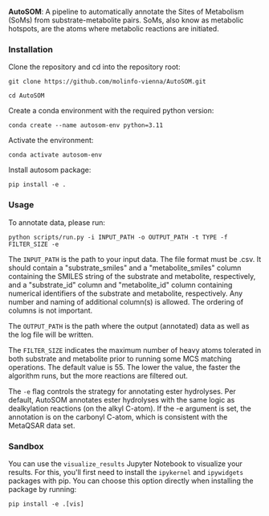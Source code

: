 **AutoSOM**: A pipeline to automatically annotate the Sites of Metabolism (SoMs) from substrate-metabolite pairs. SoMs, also know as metabolic hotspots, are the atoms where metabolic reactions are initiated.

### Installation

Clone the repository and cd into the repository root:

`git clone https://github.com/molinfo-vienna/AutoSOM.git`

`cd AutoSOM`

Create a conda environment with the required python version:

`conda create --name autosom-env python=3.11`

Activate the environment:

`conda activate autosom-env`

Install autosom package:

`pip install -e .`


### Usage

To annotate data, please run:

`python scripts/run.py -i INPUT_PATH -o OUTPUT_PATH -t TYPE -f FILTER_SIZE -e`

The `INPUT_PATH` is the path to your input data. The file format must be .csv. It should contain a "substrate_smiles" and a "metabolite_smiles" column containing the SMILES string of the substrate and metabolite, respectively, and a "substrate_id" column and "metabolite_id" column containing numerical identifiers of the substrate and metabolite, respectively. Any number and naming of additional column(s) is allowed. The ordering of columns is not important.

The `OUTPUT_PATH` is the path where the output (annotated) data as well as the log file will be written.

The `FILTER_SIZE` indicates the maximum number of heavy atoms tolerated in both substrate and metabolite prior to running some MCS matching operations. The default value is 55. The lower the value, the faster the algorithm runs, but the more reactions are filtered out.

The `-e` flag controls the strategy for annotating ester hydrolyses. Per default, AutoSOM annotates ester hydrolyses with the same logic as dealkylation reactions (on the alkyl C-atom). If the -e argument is set, the annotation is on the carbonyl C-atom, which is consistent with the MetaQSAR data set.


### Sandbox

You can use the `visualize_results` Jupyter Notebook to visualize your results. For this, you'll first need to install the `ipykernel` and `ipywidgets` packages with pip. You can choose this option directly when installing the package by running:

`pip install -e .[vis]`
